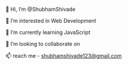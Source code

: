 

<!---
ShubhamShivade/ShubhamShivade is a ✨ special ✨ repository because its `README.md` (this file) appears on your GitHub profile.
You can click the Preview link to take a look at your changes.
--->

👋 Hi, I’m @ShubhamShivade

👀 I’m interested in Web Development

🌱 I’m currently learning JavaScript

💞️ I’m looking to collaborate on

📫 reach me - shubhamshivade123@gmail.com
